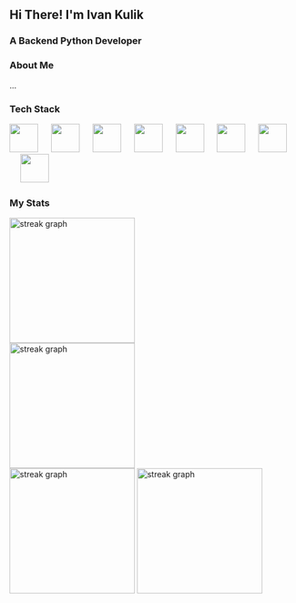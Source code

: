## Hi There! I'm Ivan Kulik


<h3 align="left">A Backend Python Developer</h3>


<h3 align="left"> About Me </h3>

<p>...</p>


<h3 align="left"> Tech Stack </h3>

<div align="left">
  <img src="https://cdn.jsdelivr.net/gh/devicons/devicon@latest/icons/python/python-original.svg" height="50" />
  <img width="15" />
  
  <img src="https://cdn.jsdelivr.net/gh/devicons/devicon@latest/icons/fastapi/fastapi-original.svg" height="50" />
  <img width="15" />
  
  <img src="https://cdn.jsdelivr.net/gh/devicons/devicon@latest/icons/django/django-plain.svg" height="50" />
  <img width="15" />
  
  <img src="https://cdn.jsdelivr.net/gh/devicons/devicon@latest/icons/postgresql/postgresql-original.svg" height="50" />
  <img width="15" />
  
  <img src="https://cdn.jsdelivr.net/gh/devicons/devicon@latest/icons/mysql/mysql-original.svg" height="50" />
  <img width="15" />
  
  <img src="https://cdn.jsdelivr.net/gh/devicons/devicon@latest/icons/redis/redis-original-wordmark.svg" height="50" />
  <img width="15" />
  
  <img src="https://cdn.jsdelivr.net/gh/devicons/devicon@latest/icons/git/git-original.svg" height="50" />
  <img width="15" />
  
  <img src="https://cdn.jsdelivr.net/gh/devicons/devicon@latest/icons/docker/docker-plain-wordmark.svg" height="50" />
  <img width="15" />
</div>


<h3 align="left"> My Stats </h3>

<div align="left">
  <img src="http://github-profile-summary-cards.vercel.app/api/cards/profile-details?username=ivan-kulik&theme=github_dark" height="220" alt="streak graph"  />
</div>
<img width="15" />
<div align="left">
  <img src="https://streak-stats.demolab.com?user=ivan-kulik&locale=en&mode=daily&theme=github_dark&hide_border=false&border_radius=5&order=3" height="220" alt="streak graph"  />
</div>
<img width="15" />
<div align="left">
  <img src="http://github-profile-summary-cards.vercel.app/api/cards/stats?username=ivan-kulik&theme=github_dark" height="220" alt="streak graph"  />
  <img src="http://github-profile-summary-cards.vercel.app/api/cards/productive-time?username=ivan-kulik&theme=github_dark&utcOffset=8" height="220" alt="streak graph"  />
</div>


